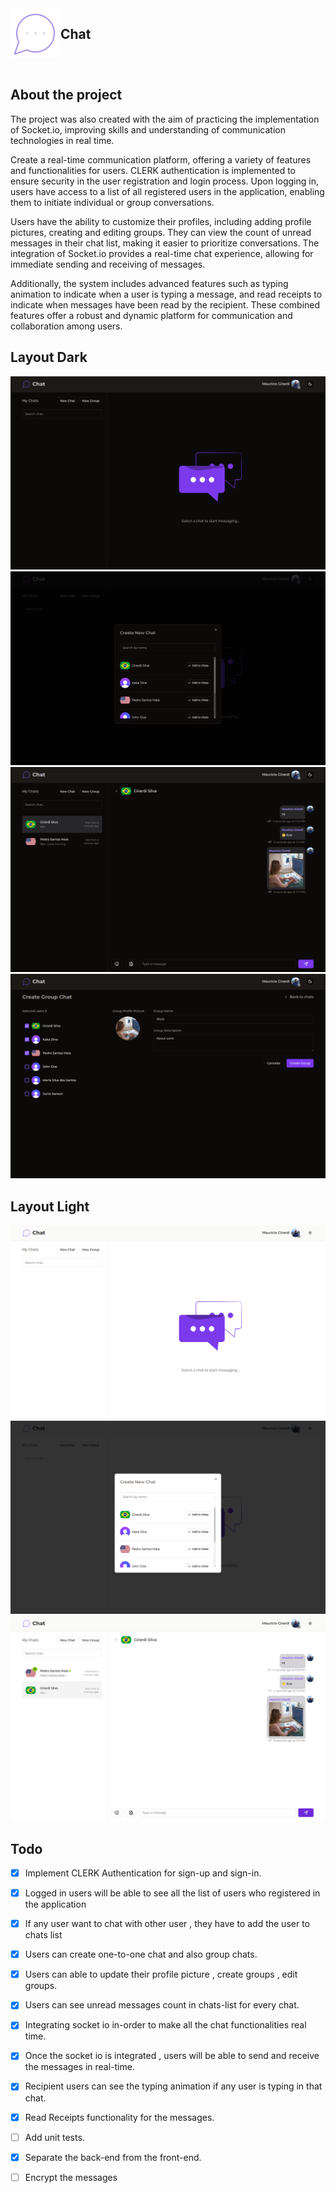 <div style="display:flex; ">
  <img src=".github/images/icon.png"/>
  <h2>Chat</h2>
</div>
</br>

## About the project

The project was also created with the aim of practicing the implementation of Socket.io, improving skills and understanding of communication technologies in real time.

Create a real-time communication platform, offering a variety of features and functionalities for users. CLERK authentication is implemented to ensure security in the user registration and login process. Upon logging in, users have access to a list of all registered users in the application, enabling them to initiate individual or group conversations.

Users have the ability to customize their profiles, including adding profile pictures, creating and editing groups. They can view the count of unread messages in their chat list, making it easier to prioritize conversations. The integration of Socket.io provides a real-time chat experience, allowing for immediate sending and receiving of messages.

Additionally, the system includes advanced features such as typing animation to indicate when a user is typing a message, and read receipts to indicate when messages have been read by the recipient. These combined features offer a robust and dynamic platform for communication and collaboration among users.

## Layout Dark

![alt text](.github/images/image.png)
![alt text](.github/images/image-3.png)
![alt text](.github/images/image-4.png)
![alt text](.github/images/image-6.png)

## Layout Light

![alt text](.github/images/image-1.png)
![alt text](.github/images/image-2.png)
![alt text](.github/images/image-5.png)

## Todo

- [x] Implement CLERK Authentication for sign-up and sign-in.

- [x] Logged in users will be able to see all the list of users who registered in the application

- [x] If any user want to chat with other user , they have to add the user to chats list

- [x] Users can create one-to-one chat and also group chats.

- [x] Users can able to update their profile picture , create groups , edit groups.

- [x] Users can see unread messages count in chats-list for every chat.

- [x] Integrating socket io in-order to make all the chat functionalities real time.

- [x] Once the socket io is integrated , users will be able to send and receive the messages in real-time.

- [x] Recipient users can see the typing animation if any user is typing in that chat.

- [x] Read Receipts functionality for the messages.

- [ ] Add unit tests.

- [x] Separate the back-end from the front-end.

- [ ] Encrypt the messages
